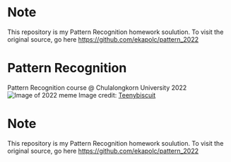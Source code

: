 # Note

This repository is my Pattern Recognition homework soulution. To visit the original source, go here https://github.com/ekapolc/pattern_2022

# Pattern Recognition

Pattern Recognition course @ Chulalongkorn University 2022
![Image of 2022 meme](meme.jpg)
Image credit: [Teenybiscuit](https://twitter.com/teenybiscuit/status/674758473154879488)

# Note

This repository is my Pattern Recognition homework soulution. To visit the original source, go here https://github.com/ekapolc/pattern_2022
